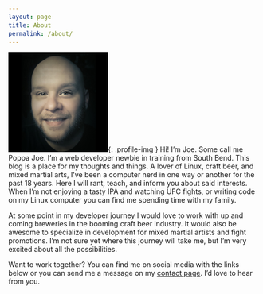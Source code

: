 ```yaml
---
layout: page
title: About
permalink: /about/
---
```


![Joe Laskowski](/assets/joe-laskowski.png){: .profile-img } Hi! I’m Joe. Some call me Poppa Joe. I’m a web developer newbie in training from South Bend. This blog is a place for my thoughts and things. A lover of Linux, craft beer, and mixed martial arts, I’ve been a computer nerd in one way or another for the past 18 years. Here I will rant, teach, and inform you about said interests. When I’m not enjoying a tasty IPA and watching UFC fights, or writing code on my Linux computer you can find me spending time with my family.

At some point in my developer journey I would love to work with up and coming breweries in the booming craft beer industry. It would also be awesome to specialize in development for mixed martial artists and fight promotions. I’m not sure yet where this journey will take me, but I’m very excited about all the possibilities.

Want to work together? You can find me on social media with the links below or you can send me a message on my [contact page](/contact). I’d love to hear from you.
